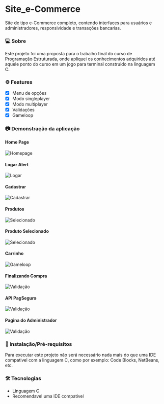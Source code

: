 # Site_e-Commerce
Site de tipo e-Commerce completo, contendo interfaces para usuários e administradores, responsividade e transações bancarias.

### 💻 Sobre
<p>Este projeto foi uma proposta para o trabalho final do curso de Programação Estruturada, onde apliquei os conhecimentos adquiridos até aquele ponto do curso em um jogo para terminal construido na linguagem C.</p>

### ⚙️ Features
- [x] Menu de opções
- [x] Modo singleplayer
- [x] Modo multiplayer
- [x] Validações
- [x] Gameloop

### 📷 Demonstração da aplicação
<h4>Home Page</h4>
<img alt="Homepage" src="/readme_images/homepage.jpg"/>
<h4>Logar Alert</h4>
<img alt="Logar" src="/readme_images/logar.JPG"/>
<h4>Cadastrar</h4>
<img alt="Cadastrar" src="/readme_images/cadastrar.png"/>
<h4>Produtos</h4>
<img alt="Selecionado" src="/readme_images/produtos.JPG"/>
<h4>Produto Selecionado</h4>
<img alt="Selecionado" src="/readme_images/produto.JPG"/>
<h4>Carrinho</h4>
<img alt="Gameloop" src="/readme_images/carrinho.JPG"/>
<h4>Finalizando Compra</h4>
<img alt="Validação" src="/readme_images/finalizando.JPG"/>
<h4>API PagSeguro</h4>
<img alt="Validação" src="/readme_images/pagseguro.JPG"/>
<h4>Pagina do Administrador</h4>
<img alt="Validação" src="/readme_images/atualizar_excluir.png"/>

### 🚀 Instalação/Pré-requisitos
<p>Para executar este projeto não será necessário nada mais do que uma IDE compativel com a linguagem C, como por exemplo: Code Blocks, NetBeans, etc.</p>

### 🛠 Tecnologias
<UL>
  <LI>Linguagem C</LI>
  <LI>Recomendavel uma IDE compativel</LI>
</UL>
